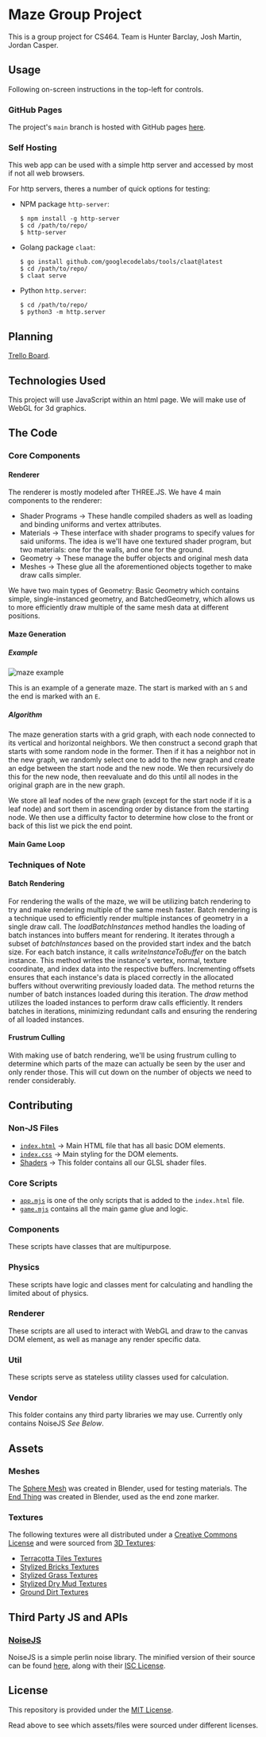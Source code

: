 # Maze Group Project
This is a group project for CS464. Team is Hunter Barclay, Josh Martin, Jordan Casper.

## Usage

Following on-screen instructions in the top-left for controls.

### GitHub Pages
The project's `main` branch is hosted with GitHub pages [here](https://hunterbarclay.github.io/MazeGroupProject/).

### Self Hosting
This web app can be used with a simple http server and accessed by most if not all web browsers.

For http servers, theres a number of quick options for testing:
- NPM package `http-server`:
    ```
    $ npm install -g http-server
    $ cd /path/to/repo/
    $ http-server
    ```
- Golang package `claat`:
    ```
    $ go install github.com/googlecodelabs/tools/claat@latest
    $ cd /path/to/repo/
    $ claat serve
    ```
- Python `http.server`:
    ```
    $ cd /path/to/repo/
    $ python3 -m http.server
    ```

## Planning
[Trello Board](https://trello.com/b/FvLTHeI2/maze).

## Technologies Used
This project will use JavaScript within an html page. We will make use of WebGL for 3d graphics.

## The Code
### Core Components
#### Renderer
The renderer is mostly modeled after THREE.JS. We have 4 main components to the renderer:
- Shader Programs -> These handle compiled shaders as well as loading and binding uniforms and vertex attributes.
- Materials -> These interface with shader programs to specify values for said uniforms. The idea is we'll have one textured shader program, but two materials: one for the walls, and one for the ground.
- Geometry -> These manage the buffer objects and original mesh data
- Meshes -> These glue all the aforementioned objects together to make draw calls simpler.

We have two main types of Geometry: Basic Geometry which contains simple, single-instanced geometry, and BatchedGeometry, which allows us to more efficiently draw multiple of the same mesh data at different positions.

#### Maze Generation
##### Example
![maze example](/docs/maze-sample.png)

This is an example of a generate maze. The start is marked with an `S` and the end is marked with an `E`.

##### Algorithm
The maze generation starts with a grid graph, with each node connected to its vertical and horizontal neighbors. We then construct a second graph that starts with some random node in the former. Then if it has a neighbor not in the new graph, we randomly select one to add to the new graph and create an edge between the start node and the new node. We then recursively do this for the new node, then reevaluate and do this until all nodes in the original graph are in the new graph.

We store all leaf nodes of the new graph (except for the start node if it is a leaf node) and sort them in ascending order by distance from the starting node. We then use a difficulty factor to determine how close to the front or back of this list we pick the end point.

#### Main Game Loop
### Techniques of Note
#### Batch Rendering
For rendering the walls of the maze, we will be utilizing batch rendering to try and make rendering multiple of the same mesh faster.
Batch rendering is a technique used to efficiently render multiple instances of geometry in a single draw call.
The *loadBatchInstances* method handles the loading of batch instances into buffers meant for rendering.
It iterates through a subset of *batchInstances* based on the provided start index and the batch size.
For each batch instance, it calls *writeInstanceToBuffer* on the batch instance. This method writes the instance's vertex, normal, texture coordinate, and index data into the respective buffers. Incrementing offsets ensures that each instance's data is placed correctly in the allocated buffers without overwriting previously loaded data. The method returns the number of batch instances loaded during this iteration.
The *draw* method utilizes the loaded instances to perform draw calls efficiently. It renders batches in iterations, minimizing redundant calls and ensuring the rendering of all loaded instances.

#### Frustrum Culling
With making use of batch rendering, we'll be using frustrum culling to determine which parts of the maze can actually be seen by the user and only render those. This will cut down on the number of objects we need to render considerably.

## Contributing
### Non-JS Files
- [`index.html`](/index.html) -> Main HTML file that has all basic DOM elements.
- [`index.css`](/style/index.css) -> Main styling for the DOM elements.
- [Shaders](/shaders/) -> This folder contains all our GLSL shader files.
### Core Scripts
- [`app.mjs`](/js/app.mjs) is one of the only scripts that is added to the `index.html` file.
- [`game.mjs`](/js/game.mjs) contains all the main game glue and logic.
### Components
These scripts have classes that are multipurpose.
### Physics
These scripts have logic and classes ment for calculating and handling the limited about of physics.
### Renderer
These scripts are all used to interact with WebGL and draw to the canvas DOM element, as well as manage any render specific data.
### Util
These scripts serve as stateless utility classes used for calculation.
### Vendor
This folder contains any third party libraries we may use. Currently only contains NoiseJS *See Below*.

## Assets
### Meshes
The [Sphere Mesh](/assets/meshes/sphere.obj) was created in Blender, used for testing materials.
The [End Thing](/assets/meshes/endThing.obj) was created in Blender, used as the end zone marker.

### Textures
The following textures were all distributed under a [Creative Commons License](/assets/textures/CC_LICENSE.md) and were sourced from [3D Textures](https://3dtextures.me/):
- [Terracotta Tiles Textures](/assets/textures/style-brick2/)
- [Stylized Bricks Textures](/assets/textures/style-brick/)
- [Stylized Grass Textures](/assets/textures/style-grass/)
- [Stylized Dry Mud Textures](/assets/textures/style-dry-mud/)
- [Ground Dirt Textures](/assets/textures/ground-dirt/)

## Third Party JS and APIs
### [NoiseJS](https://github.com/josephg/noisejs)
NoiseJS is a simple perlin noise library. The minified version of their source can be found [here](/js/vendor/noisejs/), along with their [ISC License](js/vendor/noisejs/ISC_LICENSE.md).

## License
This repository is provided under the [MIT License](/LICENSE.md).

Read above to see which assets/files were sourced under different licenses.
